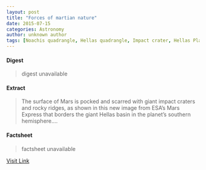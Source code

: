 ```yaml
---
layout: post
title: "Forces of martian nature"
date: 2015-07-15
categories: Astronomy
author: unknown author
tags: [Noachis quadrangle, Hellas quadrangle, Impact crater, Hellas Planitia, Planetary science, Planets of the Solar System, Mars, Bodies of the Solar System, Solar System, Surface features of planets, Surface features of Mars, Space science, Planets, Surface features of bodies of the Solar System]
---
```



#### Digest
>digest unavailable

#### Extract
>The surface of Mars is pocked and scarred with giant impact craters and rocky ridges, as shown in this new image from ESA’s Mars Express that borders the giant Hellas basin in the planet’s southern hemisphere....

#### Factsheet
>factsheet unavailable

[Visit Link](http://www.esa.int/Our_Activities/Space_Science/Mars_Express/Forces_of_martian_nature)


